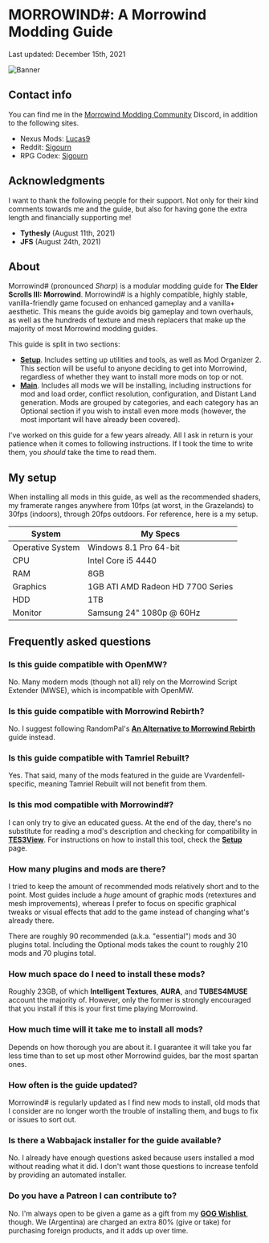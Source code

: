 # MORROWIND#: A Morrowind Modding Guide

Last updated: December 15th, 2021

![Banner](https://raw.githubusercontent.com/Sigourn/morrowind-sharp/master/Main%20Banner.jpg)

## Contact info

You can find me in the [Morrowind Modding Community](https://discord.me/mwmods) Discord, in addition to the following sites.

- Nexus Mods: [Lucas9](https://www.nexusmods.com/morrowind/users/14600469)
- Reddit: [Sigourn](https://www.reddit.com/user/Sigourn)
- RPG Codex: [Sigourn](https://rpgcodex.net/forums/index.php?members/sigourn.21476/)

## Acknowledgments

I want to thank the following people for their support. Not only for their kind comments towards me and the guide, but also for having gone the extra length and financially supporting me!

- **Tythesly** (August 11th, 2021)
- **JFS** (August 24th, 2021)

## About

Morrowind# (pronounced *Sharp*) is a modular modding guide for **The Elder Scrolls III: Morrowind**. Morrowind# is a highly compatible, highly stable, vanilla-friendly game focused on enhanced gameplay and a vanilla+ aesthetic. This means the guide avoids big gameplay and town overhauls, as well as the hundreds of texture and mesh replacers that make up the majority of most Morrowind modding guides.

This guide is split in two sections:

- [**Setup**](https://github.com/Sigourn/morrowind-sharp/blob/master/setup.md). Includes setting up utilities and tools, as well as Mod Organizer 2. This section will be useful to anyone deciding to get into Morrowind, regardless of whether they want to install more mods on top or not.
- [**Main**](https://github.com/Sigourn/morrowind-sharp/blob/master/main.md). Includes all mods we will be installing, including instructions for mod and load order, conflict resolution, configuration, and Distant Land generation. Mods are grouped by categories, and each category has an Optional section if you wish to install even more mods (however, the most important will have already been covered).

I've worked on this guide for a few years already. All I ask in return is your patience when it comes to following instructions. If I took the time to write them, you *should* take the time to read them.

## My setup

When installing all mods in this guide, as well as the recommended shaders, my framerate ranges anywhere from 10fps (at worst, in the Grazelands) to 30fps (indoors), through 20fps outdoors. For reference, here is a my setup.

System | My Specs
------------ | -------------
Operative System | Windows 8.1 Pro 64-bit
CPU | Intel Core i5 4440
RAM | 8GB
Graphics | 1GB ATI AMD Radeon HD 7700 Series
HDD | 1TB
Monitor | Samsung 24" 1080p @ 60Hz

## Frequently asked questions

### Is this guide compatible with OpenMW?

No. Many modern mods (though not all) rely on the Morrowind Script Extender (MWSE), which is incompatible with OpenMW.

### Is this guide compatible with Morrowind Rebirth?

No. I suggest following RandomPal's [**An Alternative to Morrowind Rebirth**](https://www.nexusmods.com/morrowind/mods/48812) guide instead.

### Is this guide compatible with Tamriel Rebuilt?

Yes. That said, many of the mods featured in the guide are Vvardenfell-specific, meaning Tamriel Rebuilt will not benefit from them.

### Is this mod compatible with Morrowind#?

I can only try to give an educated guess. At the end of the day, there's no substitute for reading a mod's description and checking for compatibility in [**TES3View**](https://github.com/Sigourn/morrowind-sharp/blob/master/mwtools.md#checking-for-conflicts). For instructions on how to install this tool, check the [**Setup**](https://github.com/Sigourn/morrowind-sharp/blob/master/setup.md#tools) page.

### How many plugins and mods are there?

I tried to keep the amount of recommended mods relatively short and to the point. Most guides include a *huge* amount of graphic mods (retextures and mesh improvements), whereas I prefer to focus on specific graphical tweaks or visual effects that add to the game instead of changing what's already there.

There are roughly 90 recommended (a.k.a. "essential") mods and 30 plugins total. Including the Optional mods takes the count to roughly 210 mods and 70 plugins total.

### How much space do I need to install these mods?

Roughly 23GB, of which **Intelligent Textures**, **AURA**, and **TUBES4MUSE** account the majority of. However, only the former is strongly encouraged that you install if this is your first time playing Morrowind.

### How much time will it take me to install all mods?

Depends on how thorough you are about it. I guarantee it will take you far less time than to set up most other Morrowind guides, bar the most spartan ones.

### How often is the guide updated?

Morrowind# is regularly updated as I find new mods to install, old mods that I consider are no longer worth the trouble of installing them, and bugs to fix or issues to sort out.

### Is there a Wabbajack installer for the guide available?

No. I already have enough questions asked because users installed a mod without reading what it did. I don't want those questions to increase tenfold by providing an automated installer.

### Do you have a Patreon I can contribute to?

No. I'm always open to be given a game as a gift from my [**GOG Wishlist**](https://www.gog.com/u/Lucas9/wishlist), though. We (Argentina) are charged an extra 80% (give or take) for purchasing foreign products, and it adds up over time.
